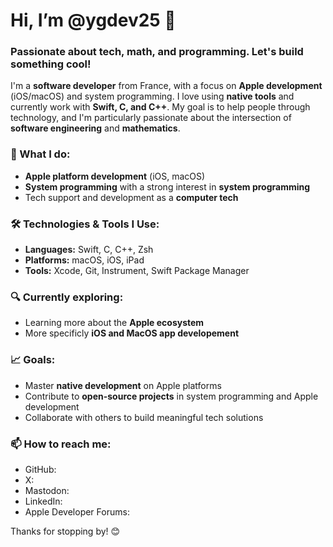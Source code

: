 # Hi, I’m @ygdev25 👋

### Passionate about tech, math, and programming. Let's build something cool!

I'm a **software developer** from France, with a focus on **Apple development** (iOS/macOS) and system programming. I love using **native tools** and currently work with **Swift, C, and C++**. My goal is to help people through technology, and I'm particularly passionate about the intersection of **software engineering** and **mathematics**.

### 💼 What I do:
- **Apple platform development** (iOS, macOS)
- **System programming** with a strong interest in **system programming**
- Tech support and development as a **computer tech**

### 🛠 Technologies & Tools I Use:
- **Languages:** Swift, C, C++, Zsh
- **Platforms:** macOS, iOS, iPad
- **Tools:** Xcode, Git, Instrument, Swift Package Manager 

### 🔍 Currently exploring:
- Learning more about the **Apple ecosystem**
- More specificly **iOS and MacOS app developement**

### 📈 Goals:
- Master **native development** on Apple platforms
- Contribute to **open-source projects** in system programming and Apple development
- Collaborate with others to build meaningful tech solutions

### 📫 How to reach me:
- GitHub:
- X:
- Mastodon:
- LinkedIn:
- Apple Developer Forums:

Thanks for stopping by! 😊
